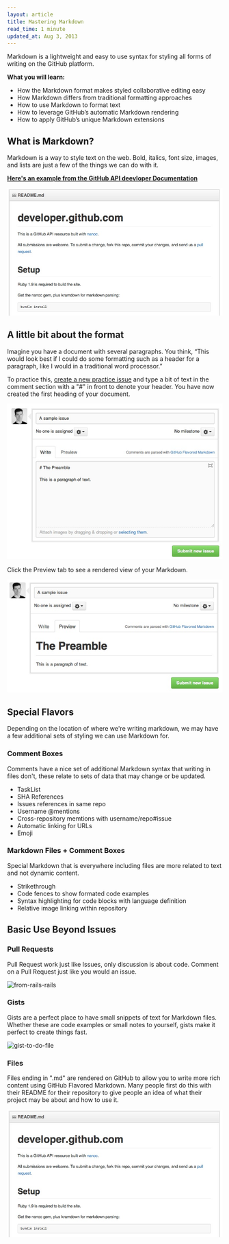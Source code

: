 ```yaml
---
layout: article
title: Mastering Markdown
read_time: 1 minute
updated_at: Aug 3, 2013
---
```


<a id="intro" title="Intro" class="toc-item"></a>
Markdown is a lightweight and easy to use syntax for styling all forms of writing on the GitHub platform.

**What you will learn:**

* How the Markdown format makes styled collaborative editing easy
* How Markdown differs from traditional formatting approaches
* How to use Markdown to format text
* How to leverage GitHub’s automatic Markdown rendering
* How to apply GitHub’s unique Markdown extensions

<a id="what" title="What is Markdown?" class="toc-item"></a>
## What is Markdown?

Markdown is a way to style text on the web. Bold, italics, font size, images, and lists are just a few of the things we can do with it.

<strong><a href="https://github.com/github/developer.github.com" target="_blank">Here's an example from the GitHub API deevloper Documentation</a></strong>

![GitHub’s API Developer Site README](masteringmarkdown-github-developer-api-readme.jpg)


<a id="format" title="The Format" class="toc-item"></a>
## A little bit about the format

Imagine you have a document with several paragraphs. You think, “This would look best if I could do some formatting such as a header for a paragraph, like I would in a traditional word processor.”

To practice this, [create a new practice issue](https://github.com/githubtraining/sample-markdown/issues/new) and type a bit of text in the comment section with a "#" in front to denote your header. You have now created the first heading of your document.

![Raw Markdown in an Issue](masteringmarkdown-sample-issue-raw.jpg)

Click the Preview tab to see a rendered view of your Markdown.

![Previewed Markdown in an Issue](masteringmarkdown-sample-issue-preview.jpg)

<a id="special" title="Special Flavors" class="toc-item"></a>
## Special Flavors
Depending on the location of where we're writing markdown, we may have a few additional sets of styling we can use Markdown for.

### Comment Boxes
Comments have a nice set of additional Markdown syntax that writing in files don't, these relate to sets of data that may change or be updated.

* TaskList
* SHA References
* Issues references in same repo
* Username @mentions
* Cross-repository memtions with username/repo#issue
* Automatic linking for URLs
* Emoji

### Markdown Files + Comment Boxes
Special Markdown that is everywhere including files are more related to text and not dynamic content.

* Strikethrough
* Code fences to show formated code examples
* Syntax highlighting for code blocks with language definition
* Relative image linking within repository

<a id="gfm" title="Basic Use Beyond Issues" class="toc-item"></a>
## Basic Use Beyond Issues

### Pull Requests
Pull Request work just like Issues, only discussion is about code. Comment on a Pull Request just like you would an issue.

![from-rails-rails](https://f.cloud.github.com/assets/45141/1573881/09a0fbd4-5136-11e3-8e60-27ad047cce2a.png)

### Gists
Gists are a perfect place to have small snippets of text for Markdown files. Whether these are code examples or small notes to yourself, gists make it perfect to create things fast.

![gist-to-do-file](https://f.cloud.github.com/assets/45141/1545382/9b986474-4d75-11e3-8e26-c712711fcdda.png)


### Files

Files ending in ".md" are rendered on GitHub to allow you to write more rich content using GitHub Flavored Markdown. Many people first do this with their README for their repository to give people an idea of what their project may be about and how to use it.

![GitHub’s API Developer Site README](masteringmarkdown-github-developer-api-readme.jpg)

